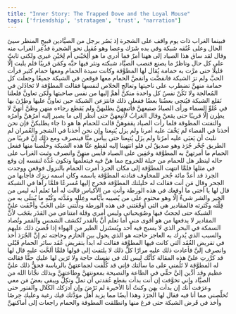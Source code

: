 ```yaml
---
title: "Inner Story: The Trapped Dove and the Loyal Mouse"
tags: ['friendship', 'stratagem', 'trust', "narration"]
---
```


 فبينما الغراب ذات يوم واقف على الشجرة إذ بَصُر برجل من الصيَّادين قبيحِ المنظر سيئ الحال وعلى عُنُقه شبكة وفي يده شَرَك وعصا وهو مُقبِل نحو الشجرة فذُعِر الغراب منه وقال لقد ساق هذا الصياد إلى ههنا أمرٌ فما أدري ما هو ألِحَيْني أم لِحَيْنِ غيري ولكني ثابتٌ على كل حال وناظرٌ ما يصنع
فنصب الصيَّاد شبكته ونثر فيها حبَّه وكمَن قريبًا فلم يلبث إلَّا قليلًا حتى مرَّت به حمامة يُقال لها المطوَّقة  وكانت سيدة الحمام  ومعها حمام كثير فرأت الحبَّ ولم ترَ الشبكة فانقضَّت وانقضَّ الحمام معها فوقعن في الشبكة جميعًا وجعلت كل حمامة منهنَّ تضطرب على ناحيتها وتعالج الخلاص لنفسها
فقالت المطوَّقة لا تَخاذَلن في المُعالجة ولا تَكُنْ نفسُ كل واحدة منكنَّ أهمَّ إليها من نفس صاحبتها ولكن تعاونَّ فلعلنا نَقلع الشبكة فيُنجي بعضُنا بعضًا ففعلن ذلك فانتزعن الشبكة حين تعاونَّ عليها وطِرْنَ بها في عُلوِّ السماء
ورأى الصيادُ صنيعهنَّ فأتبعهنَّ يطلبهنَّ ولم يَقطع رجاءه منهن وظنَّ أنهنَّ لا يطِرن إلَّا قريبًا حتى يقعنْ
وقال الغرابُ لأُتبِعهنَّ حتى أنظر إلى ما يصير إليه أمرُهنَّ وأمرُه
والتفتت المطوقة فلما رأت الصياد يقفوهنَّ قالت للحمام ها هو ذا جاء يطلبكنَّ فإن نحن أخذنا في الفضاء لم يَخْفَ عليه أمرنا ولم يزل يُتبِعنا وإن نحن أخذنا في الشجر والعُمران لم نلبث أن يَغبَى عليه أمرُنا ولم يزَل يُتبِعنا حتى ييأس منَّا فينصرف ومع ذلك إنَّ قريبًا من الطريق جُحْر جُرَذ وهو صديقٌ لي فلو انتهينا إليه لقطع عنَّا هذه الشبكة وخلَّصنا منها
ففعل الحمام ما أمرتهنَّ به المطوَّقة وخَفِين على الصياد فأيس منهنَّ وانصرف وثبت الغراب على حاله لينظر هل للحمام من حيلة للخروج مما هنَّ فيه فيتعلَّمها وتكون عُدَّة لنفسه إن وقع في مثلها
فلمَّا انتهت المطوَّقة إلى مكان الجرذ أمرت الحمام بالنزول فوقعن ووجدت الجرذ قد أعدَّ مائة جُحر للمخاوف فنادته المطوَّقة باسمه  وكان اسمه زيرَك  فأجابها من الجحر وقال مَن أنت فقالت له خليلتك المطوَّقة فخرج إليها مُسرعًا فلمَّا رآها في الشبكة قال لها يا أختي ما أوقعك في هذه الورطة وأنتِ من الأكياس قالت له أما تَعلم أنه ليس من الخير والشر شيءٌ إلَّا وهو محتوم على من يُصيبه بأيَّامه وعِلَله ومُدَّته وكُنْهِ ما يُبتلَى به من قِلَّته وكَثرته فالمقادير هي التي أوقَعَتني في هذه الورطة ودلَّتني على الحَبِّ وأخْفَت عليَّ الشبكة حتى لججتُ فيها وصُوَيحباتي وليس أمري وقلة امتناعي من القدَر بعَجَب لأنَّ المقادير لا يدفعها من هو أقوى مني أما تعلم أنَّ بالقدر تُكسَف الشمس والقمر وتُصاد السمكة في البحر الذي لا يسبح فيه أحد ويُستَنزل الطير من الهواء إذا قُضيَ ذلك عليهم والسبب الذي يُدرِك به العاجز حاجته هو الذي يحول بين الحازم وحاجته
ثم إنَّ الجُرَذ أخذ في تقريض العُقَد التي كانت فيها المطوَّقة فقالت له ابدأ بتقريض عُقَد سائر الحمام قَبْلي وانصرِف إليَّ فأعادت ذلك عليه مرارًا  كلُّ ذلك لا يلتفت إلى قولها  فلمَّا ألحَّت عليه قال لها قد كرَّرتِ عليَّ هذه المقالة كأنَّك ليس لك في نفسك حاجة ولا تَرَين لها عليكِ حقًّا فقالت له المطوَّقة لا تَلُمني على ما سألتك فإني قد كُلِّفت لجماعتهنَّ بالرياسة فحقُّ ذلك عليَّ عظيم وقد أدَّين إليَّ حقِّي في الطاعة والنصيحة بمعونتهنَّ وطاعتهنَّ وبذلك نجَّانا الله من الصيَّاد وإني تخوَّفت  إن أنت بدأت بقطع عُقدتي  أن تملَّ وتكِلَّ ويبقى بعضُ مَن معي وعرَفت أنك إن بدأت بهن وكنتُ أنا الأخيرة لم تَرْضَ  وإن أدرَكك الكَلال والفتور  حتى تُخلِّصني مما أنا فيه فقال لها الجرَذ وهذا أيضًا مما يزيد أهل موَدَّتك فيك رغبة وعليك حِرصًا
وأخذ في قَرض الشبكة حتى فرغ منها وانطلقت المطوقة والحمام راجعات إلى أماكنهنَّ
